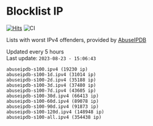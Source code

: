 # Blocklist IP

[![Hits](https://hits.seeyoufarm.com/api/count/incr/badge.svg?url=https%3A%2F%2Fgithub.com%2Fborestad%2Fblocklist-ip%2F&count_bg=%2379C83D&title_bg=%23555555&icon=&icon_color=%23E7E7E7&title=hits&edge_flat=false)](https://hits.seeyoufarm.com)  ![CI](https://img.shields.io/github/workflow/status/borestad/blocklist-ip/CI?style=flat-square)

Lists with worst IPv4 offenders, provided by [AbuseIPDB](https://www.abuseipdb.com/)

<!-- FOOTER-PLACEHOLDER -->
Updated every 5 hours<br>
Last update: `2023-08-23 - 15:06:43`
```
abuseipdb-s100.ipv4 (19230 ip)
abuseipdb-s100-1d.ipv4 (31014 ip)
abuseipdb-s100-2d.ipv4 (35188 ip)
abuseipdb-s100-3d.ipv4 (37480 ip)
abuseipdb-s100-7d.ipv4 (43605 ip)
abuseipdb-s100-30d.ipv4 (66413 ip)
abuseipdb-s100-60d.ipv4 (89078 ip)
abuseipdb-s100-90d.ipv4 (91873 ip)
abuseipdb-s100-120d.ipv4 (148948 ip)
abuseipdb-s100-all.ipv4 (354438 ip)
```
